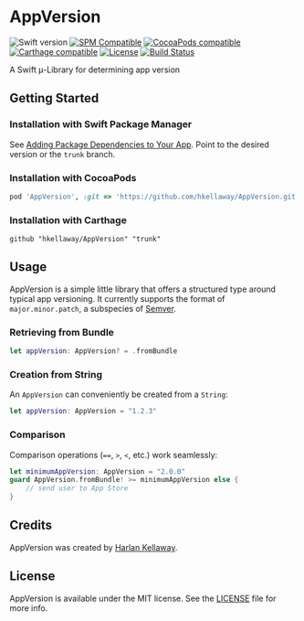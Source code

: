 # AppVersion 
![Swift version](https://img.shields.io/badge/Swift-5.0-orange.svg)
[![SPM Compatible](https://img.shields.io/badge/SPM-compatible-informational.svg)](https://github.com/apple/swift-package-manager)
[![CocoaPods compatible](https://img.shields.io/badge/CocoaPods-compatible-informational.svg)](https://github.com/CocoaPods/CocoaPods)
[![Carthage compatible](https://img.shields.io/badge/Carthage-compatible-informational.svg)](https://github.com/Carthage/Carthage)
[![License](https://img.shields.io/badge/License-MIT-lightgrey.svg)](https://github.com/hkellaway/AppVersion/blob/trunk/LICENSE)
[![Build Status](https://travis-ci.org/hkellaway/AppVersion.svg?branch=trunk)](https://travis-ci.org/hkellaway/AppVersion)

A Swift μ-Library for determining app version

## Getting Started

### Installation with Swift Package Manager

See [Adding Package Dependencies to Your App](https://developer.apple.com/documentation/xcode/adding_package_dependencies_to_your_app). Point to the desired version or the `trunk` branch.

### Installation with CocoaPods

```ruby
pod 'AppVersion', :git => 'https://github.com/hkellaway/AppVersion.git', :branch => 'trunk'
```

### Installation with Carthage

```
github "hkellaway/AppVersion" "trunk"
```

## Usage

AppVersion is a simple little library that offers a structured type around typical app versioning. It currently supports the format of `major.minor.patch`, a subspecies of [Semver](https://semver.org/).

### Retrieving from Bundle

``` swift
let appVersion: AppVersion? = .fromBundle
```

### Creation from String

An `AppVersion` can conveniently be created from a `String`:

``` swift
let appVersion: AppVersion = "1.2.3"
```

### Comparison

Comparison operations (`==`, `>`, `<`, etc.) work seamlessly:

``` swift
let minimumAppVersion: AppVersion = "2.0.0"
guard AppVersion.fromBundle! >= minimumAppVersion else {
    // send user to App Store
}
```

## Credits

AppVersion was created by [Harlan Kellaway](http://hkellaway.github.io).

## License

AppVersion is available under the MIT license. See the [LICENSE](https://github.com/hkellaway/AppVersion/blob/trunk/LICENSE) file for more info.
